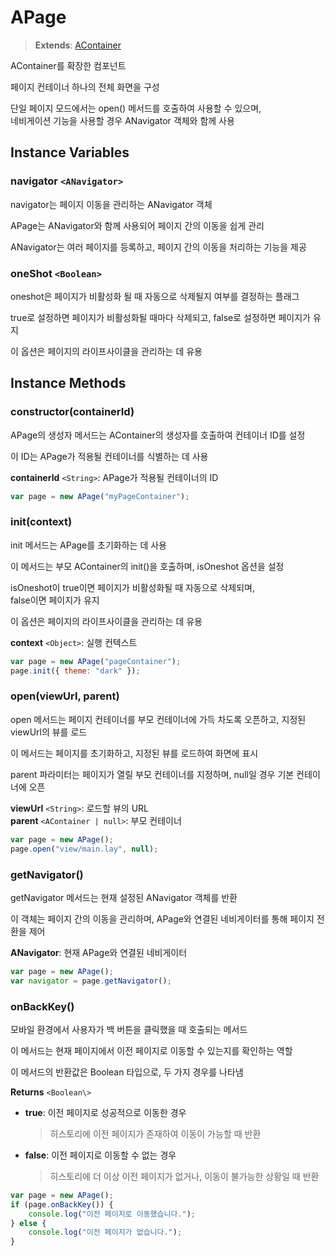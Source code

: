 # **APage**
> **Extends**: [AContainer](https://wikidocs.net/274983)  

AContainer를 확장한 컴포넌트

페이지 컨테이너 하나의 전체 화면을 구성

단일 페이지 모드에서는 open() 메서드를 호출하여 사용할 수 있으며, <br>
네비게이션 기능을 사용할 경우 ANavigator 객체와 함께 사용


## Instance Variables
### navigator `<ANavigator>`  
navigator는 페이지 이동을 관리하는 ANavigator 객체

APage는 ANavigator와 함께 사용되어 페이지 간의 이동을 쉽게 관리

ANavigator는 여러 페이지를 등록하고, 페이지 간의 이동을 처리하는 기능을 제공

### oneShot `<Boolean>`
oneshot은 페이지가 비활성화 될 때 자동으로 삭제될지 여부를 결정하는 플래그

true로 설정하면 페이지가 비활성화될 때마다 삭제되고, false로 설정하면 페이지가 유지

이 옵션은 페이지의 라이프사이클을 관리하는 데 유용

## Instance Methods

### constructor(containerId)
APage의 생성자 메서드는 AContainer의 생성자를 호출하여 컨테이너 ID를 설정

이 ID는 APage가 적용될 컨테이너를 식별하는 데 사용

**containerId** `<String>`: APage가 적용될 컨테이너의 ID  

```js
var page = new APage("myPageContainer");
```

### init(context)
init 메서드는 APage를 초기화하는 데 사용

이 메서드는 부모 AContainer의 init()을 호출하며, isOneshot 옵션을 설정

isOneshot이 true이면 페이지가 비활성화될 때 자동으로 삭제되며, <br> 
false이면 페이지가 유지

이 옵션은 페이지의 라이프사이클을 관리하는 데 유용

**context** `<Object>`: 실행 컨텍스트  

```js
var page = new APage("pageContainer");
page.init({ theme: "dark" });
```

### open(viewUrl, parent)

open 메서드는 페이지 컨테이너를 부모 컨테이너에 가득 차도록 오픈하고, 지정된 viewUrl의 뷰를 로드

이 메서드는 페이지를 초기화하고, 지정된 뷰를 로드하여 화면에 표시 

parent 파라미터는 페이지가 열릴 부모 컨테이너를 지정하며, null일 경우 기본 컨테이너에 오픈

**viewUrl** `<String>`: 로드할 뷰의 URL  
**parent** `<AContainer | null>`: 부모 컨테이너  

```js
var page = new APage();
page.open("view/main.lay", null);
```

### getNavigator()

getNavigator 메서드는 현재 설정된 ANavigator 객체를 반환 

이 객체는 페이지 간의 이동을 관리하며, APage와 연결된 네비게이터를 통해 페이지 전환을 제어

**ANavigator**: 현재 APage와 연결된 네비게이터  

```js
var page = new APage();
var navigator = page.getNavigator();
```

### onBackKey()

모바일 환경에서 사용자가 백 버튼을 클릭했을 때 호출되는 메서드

이 메서드는 현재 페이지에서 이전 페이지로 이동할 수 있는지를 확인하는 역할

이 메서드의 반환값은 Boolean 타입으로, 두 가지 경우를 나타냄

**Returns** `<Boolean\>`

* **true**: 이전 페이지로 성공적으로 이동한 경우 <br>
	 
	 >히스토리에 이전 페이지가 존재하여 이동이 가능할 때 반환

* **false**: 이전 페이지로 이동할 수 없는 경우

	> 히스토리에 더 이상 이전 페이지가 없거나, 이동이 불가능한 상황일 때 반환

```js
var page = new APage();
if (page.onBackKey()) {
    console.log("이전 페이지로 이동했습니다.");
} else {
    console.log("이전 페이지가 없습니다.");
}
```